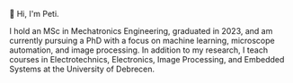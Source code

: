 👋 Hi, I'm Peti.

I hold an MSc in Mechatronics Engineering, graduated in 2023, and am currently pursuing a PhD with a focus on machine learning, microscope automation, and image processing. In addition to my research, I teach courses in Electrotechnics, Electronics, Image Processing, and Embedded Systems at the University of Debrecen.
